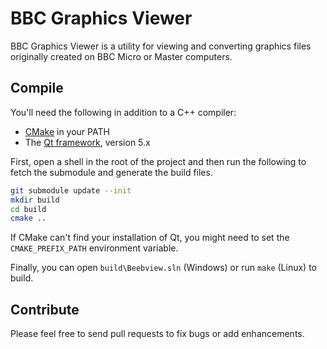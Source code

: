 BBC Graphics Viewer
===================

BBC Graphics Viewer is a utility for viewing and converting graphics files
originally created on BBC Micro or Master computers.

Compile
-------

You'll need the following in addition to a C++ compiler:

* [CMake](https://cmake.org/) in your PATH
* The [Qt framework](https://www.qt.io/), version 5.x

First, open a shell in the root of the project and then run the following to
fetch the submodule and generate the build files.

``` sh
git submodule update --init
mkdir build
cd build
cmake ..
```

If CMake can't find your installation of Qt, you might need to set the
`CMAKE_PREFIX_PATH` environment variable.

Finally, you can open `build\Beebview.sln` (Windows) or run `make` (Linux) to build.

Contribute
----------

Please feel free to send pull requests to fix bugs or add enhancements.
